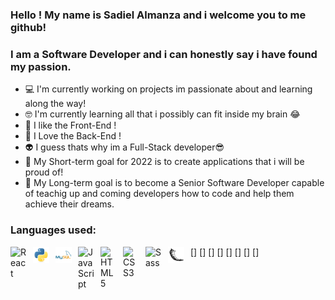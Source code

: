 
### Hello ! My name is Sadiel Almanza and i welcome you to me github! ####

### I am a Software Developer and i can honestly say i have found my passion.
- 💻 I'm currently working on projects im passionate about and learning along the way!
- 🤓 I'm currently learning all that i possibly can fit inside my brain 😂
- 🤖 I like the Front-End !
- 🐳 I Love the Back-End !
- 👽 I guess thats why im a Full-Stack developer😎
- 📝 My Short-term goal for 2022 is to create applications that i will be proud of!
- 💠 My Long-term goal is to become a Senior Software Developer capable of teachig up and coming developers how to code and help them achieve their dreams.

### Languages used:

[<img align="left" alt="React" width="26px" src="https://cdn.jsdelivr.net/gh/devicons/devicon/icons/react/react-original.svg" style="padding-right:10px;" />]
[<img align="left" alt="Python" width="26px" src="https://raw.githubusercontent.com/devicons/devicon/master/icons/python/python-original.svg" style="padding-right:10px;" />]
[<img align="left" alt="MySql" width="26px" src="https://raw.githubusercontent.com/devicons/devicon/master/icons/mysql/mysql-original-wordmark.svg" style="padding-right:10px;"/>]
[<img align="left" alt="JavaScript" width="26px" src="https://cdn.jsdelivr.net/gh/devicons/devicon/icons/javascript/javascript-original.svg" style="padding-right:10px;" />]
[<img align="left" alt="HTML5" width="26px" src="https://cdn.jsdelivr.net/gh/devicons/devicon/icons/html5/html5-original.svg" style="padding-right:10px;" />]
[<img align="left" alt="CSS3" width="26px" src="https://cdn.jsdelivr.net/gh/devicons/devicon/icons/css3/css3-original.svg" style="padding-right:10px;" />]
[<img align="left" alt="Sass" width="26px" src="https://cdn.jsdelivr.net/gh/devicons/devicon/icons/sass/sass-original.svg" style="padding-right:10px;" />]
[<img align="left" alt="Flask" width="26px" src="https://raw.githubusercontent.com/devicons/devicon/master/icons/flask/flask-original.svg" style="padding-right:10px;" />]
